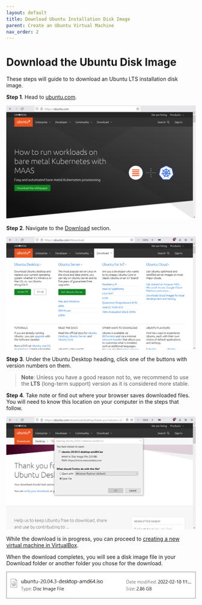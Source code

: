 ```yaml
---
layout: default
title: Download Ubuntu Installation Disk Image
parent: Create an Ubuntu Virtual Machine
nav_order: 2
---
```


# Download the Ubuntu Disk Image

These steps will guide to to download an Ubuntu LTS installation disk image.

**Step 1**. Head to [ubuntu.com](https://ubuntu.com/). 

![ubuntu.com homepage](../assets/ubuntu-01.png)

**Step 2**. Navigate to the [Download](https://ubuntu.com/#download) section. 

![ubuntu.com Download section](../assets/ubuntu-02.png)

**Step 3**. Under the Ubuntu Desktop heading, click one of the buttons with version numbers on them.

> **Note**: Unless you have a good reason not to, we recommend to use the **LTS** (long-term support) version as it is considered more stable.

**Step 4**. Take note or find out where your browser saves downloaded files. You will need to know this location on your computer in the steps that follow.

![browser file download dialog](../assets/ubuntu-03.png)

While the download is in progress, you can proceed to [creating a new virtual machine in VirtualBox](https://yaki-bcit.github.io/doc-virtualbox/docs/create-ubuntu-vm/new-vm.html).

When the download completes, you will see a disk image file in your Download folder or another folder you chose for the download.

![Ubuntu LTS ISO disk image file](../assets/iso.png)
